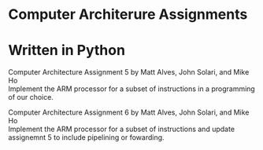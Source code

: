 # Computer Architerure Assignments 

# Written in Python

Computer Architecture Assignment 5 by Matt Alves, John Solari, and Mike Ho                            
Implement the ARM processor for a subset of instructions in a programming of our choice.                 

Computer Architecture Assignment 6 by Matt Alves, John Solari, and Mike Ho                                           
Implement the ARM processor for a subset of instructions and update assignemnt 5 to include pipelining or fowarding.
